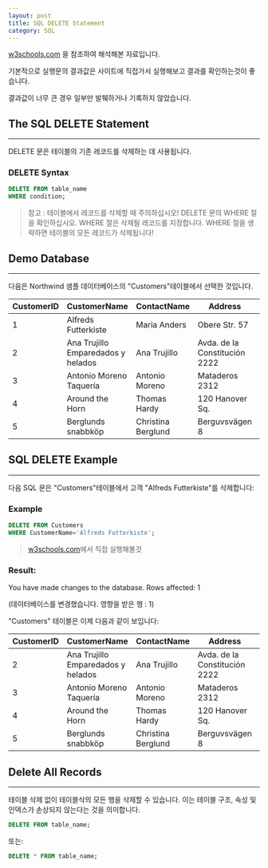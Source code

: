 ```yaml
---
layout: post
title: SQL DELETE Statement
category: SQL
---
```




[w3schools.com](www.w3schools.com/sql) 을 참조하여 해석해본 자료입니다.

기본적으로 실행문의 결과값은 사이트에 직접가서 실행해보고 결과를 확인하는것이 좋습니다.

결과값이 너무 큰 경우 일부만 발췌하거나 기록하지 않았습니다.







## The SQL DELETE Statement

---



DELETE 문은 테이블의 기존 레코드를 삭제하는 데 사용됩니다.



### DELETE Syntax

```sql
DELETE FROM table_name
WHERE condition;
```



> 참고 : 테이블에서 레코드를 삭제할 때 주의하십시오! DELETE 문의 WHERE 절을 확인하십시오. WHERE 절은 삭제될 레코드를 지정합니다. WHERE 절을 생략하면 테이블의 모든 레코드가 삭제됩니다!







## Demo Database

---



다음은 Northwind 샘플 데이터베이스의 "Customers"테이블에서 선택한 것입니다.



| CustomerID | CustomerName                       | ContactName        | Address                       | City        | PostalCode | Country |
| ---------- | ---------------------------------- | ------------------ | ----------------------------- | ----------- | ---------- | ------- |
| 1          | Alfreds Futterkiste                | Maria Anders       | Obere Str. 57                 | Berlin      | 12209      | Germany |
| 2          | Ana Trujillo Emparedados y helados | Ana Trujillo       | Avda. de la Constitución 2222 | México D.F. | 05021      | Mexico  |
| 3          | Antonio Moreno Taquería            | Antonio Moreno     | Mataderos 2312                | México D.F. | 05023      | Mexico  |
| 4          | Around the Horn                    | Thomas Hardy       | 120 Hanover Sq.               | London      | WA1 1DP    | UK      |
| 5          | Berglunds snabbköp                 | Christina Berglund | Berguvsvägen 8                | Luleå       | S-958 22   | Sweden  |







## SQL DELETE Example

---



다음 SQL 문은 "Customers"테이블에서 고객 "Alfreds Futterkiste"를 삭제합니다:



### Example

```sql
DELETE FROM Customers
WHERE CustomerName='Alfreds Futterkiste';
```

> [w3schools.com](www.w3schools.com/sql)에서 직접 실행해볼것



### Result:

You have made changes to the database. Rows affected: 1

(데이터베이스를 변경했습니다. 영향을 받은 행 : 1)





"Customers" 테이블은 이제 다음과 같이 보입니다:



| CustomerID | CustomerName                       | ContactName        | Address                       | City        | PostalCode | Country |
| ---------- | ---------------------------------- | ------------------ | ----------------------------- | ----------- | ---------- | ------- |
| 2          | Ana Trujillo Emparedados y helados | Ana Trujillo       | Avda. de la Constitución 2222 | México D.F. | 05021      | Mexico  |
| 3          | Antonio Moreno Taquería            | Antonio Moreno     | Mataderos 2312                | México D.F. | 05023      | Mexico  |
| 4          | Around the Horn                    | Thomas Hardy       | 120 Hanover Sq.               | London      | WA1 1DP    | UK      |
| 5          | Berglunds snabbköp                 | Christina Berglund | Berguvsvägen 8                | Luleå       | S-958 22   | Sweden  |





## Delete All Records

---



테이블 삭제 없이 테이블삭의 모든 행을 삭제할 수 있습니다. 이는 테이블 구조, 속성 및 인덱스가 손상되지 않는다는 것을 의미합니다.



```sql
DELETE FROM table_name;
```



또는:



```sql
DELETE * FROM table_name;
```
